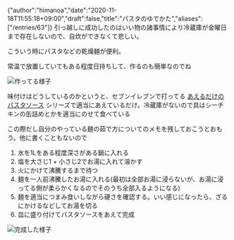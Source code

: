 {"author":"himanoa","date":"2020-11-18T11:55:18+09:00","draft":false,"title":"パスタのゆでかた","aliases":["/entries/63"]}
引っ越しに成功したのはいい物の諸事情により冷蔵庫が金曜日まで存在しないので、自炊ができなくて悲しい。

こういう時にパスタなどの乾燥麺が便利。

常温で放置していてもある程度日持ちして、作るのも簡単なのでね

![作ってる様子](https://i.imgur.com/ss2mHEh.jpg)

味付けはどうしているのかというと、セブンイレブンで打ってる [あえるだけのパスタソース](https://7premium.jp/product/search/detail?id=141) シリーズで適当にあえているだけ。冷蔵庫がないので具はシーチキンの缶詰めとかを適当にのせて食べている

この際だし自分のやっている麺の茹で方についてのメモを残しておこうとおもう。他に書くこともないので

1. 水を1Lをある程度深さがある鍋に入れる
2. 塩を大さじ1 + 小さじ2でお湯に入れて溶かす
3. 火にかけて沸騰するまで待つ
4. 麺を一人前沸騰したお湯に入れる(最初は全部お湯に浸らないが、お湯に浸ってる側が柔らかくなるのでそのうち全部入るようになる)
5. 麺を適当につまみ食いしながら硬さを確認する。いい感じになったら、ざるにかけるなどしてお湯を切る
6. 皿に盛り付けてパスタソースをあえて完成

![完成した様子](https://i.imgur.com/mYz84WG.jpg)
